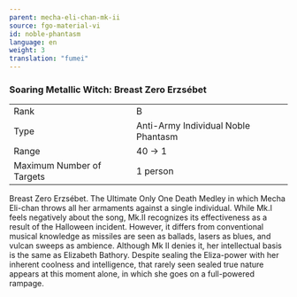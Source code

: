 ```yaml
---
parent: mecha-eli-chan-mk-ii
source: fgo-material-vi
id: noble-phantasm
language: en
weight: 3
translation: "fumei"
---
```


### Soaring Metallic Witch: Breast Zero Erzsébet

<table>
  <tr><td>Rank</td><td>B</td></tr>
  <tr><td>Type</td><td>Anti-Army Individual Noble Phantasm</td></tr>
  <tr><td>Range</td><td>40 → 1</td></tr>
  <tr><td>Maximum Number of Targets</td><td>1 person</td></tr>
</table>

Breast Zero Erzsébet.
The Ultimate Only One Death Medley in which Mecha Eli-chan throws all her armaments against a single individual.
While Mk.I feels negatively about the song, Mk.II recognizes its effectiveness as a result of the Halloween incident.
However, it differs from conventional musical knowledge as missiles are seen as ballads, lasers as blues, and vulcan sweeps as ambience.
Although Mk II denies it, her intellectual basis is the same as Elizabeth Bathory.
Despite sealing the Eliza-power with her inherent coolness and intelligence, that rarely seen sealed true nature appears at this moment alone, in which she goes on a full-powered rampage.
